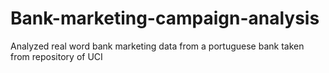 # Bank-marketing-campaign-analysis
Analyzed real word bank marketing data  from a portuguese bank taken from repository of UCI 
